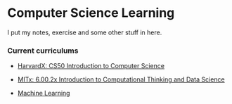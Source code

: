 # Computer Science Learning

I put my notes, exercise and some other stuff in here.

### Current curriculums

* [HarvardX: CS50 Introduction to Computer Science](https://courses.edx.org/courses/course-v1:HarvardX+CS50+X/info)

* [MITx: 6.00.2x Introduction to Computational Thinking and Data Science](https://courses.edx.org/courses/course-v1:MITx+6.00.2x_7+1T2017/info)

* [Machine Learning](https://www.coursera.org/learn/machine-learning/home/welcome)

